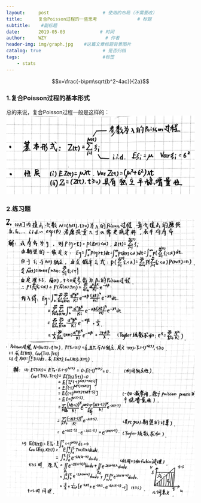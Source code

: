 ```yaml
---
layout:     post                    # 使用的布局（不需要改）
title:      复合Poisson过程的一些思考               # 标题 
subtitle:    #副标题
date:       2019-05-03             # 时间
author:     WZY                      # 作者
header-img: img/graph.jpg    #这篇文章标题背景图片
catalog: true                       # 是否归档
tags:                               #标签
    - stats
--- 
```


<script type="text/javascript" src="http://cdn.mathjax.org/mathjax/latest/MathJax.js?config=default"></script>

$$x=\frac{-b\pm\sqrt{b^2-4ac}}{2a}$$

### 1.复合Poisson过程的基本形式

总的来说，复合Poisson过程一般是这样的：
![](https://github.com/Tinky2013/My-class-expansion/raw/master/img/071-7477-1.JPG)

### 2.练习题

![](https://github.com/Tinky2013/My-class-expansion/raw/master/img/071-7477-2.JPG)
![](https://github.com/Tinky2013/My-class-expansion/raw/master/img/071-7477-3.JPG)
